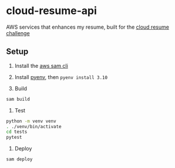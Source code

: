 # cloud-resume-api

AWS services that enhances my resume, built for the [cloud resume challenge](https://cloudresumechallenge.dev/docs/the-challenge/aws/)

## Setup

1. Install the [aws sam cli](https://docs.aws.amazon.com/serverless-application-model/latest/developerguide/install-sam-cli.html#install-sam-cli-instructions) 

1. Install [pyenv](https://github.com/pyenv/pyenv?tab=readme-ov-file#unixmacos), then `pyenv install 3.10`

1. Build
```bash
sam build
```

1. Test
```bash
python -m venv venv
. ./venv/bin/activate
cd tests
pytest
```

1. Deploy
```bash
sam deploy
```
